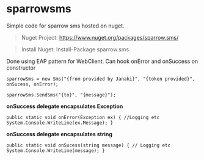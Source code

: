 # sparrowsms
Simple code for sparrow sms hosted on nuget.

>Nuget Project: https://www.nuget.org/packages/sparrow.sms/

>Install Nuget: Install-Package sparrow.sms


Done using EAP pattern for WebClient.
Can hook onError and onSuccess on constructor

`sparrowSms = new Sms("{from provided by Janaki}", "{token provided}", onSucess, onError);`

`sparrowSms.SendSms("{to}", "{message}");`



**onSuccess delegate encapsulates Exception**

`public static void onError(Exception ex)
{
    //Logging etc
    System.Console.WriteLine(ex.Message);
}`



**onSuccess delegate encapsulates string**

`public static void onSucess(string message)
{
    // Logging etc
    System.Console.WriteLine(message);
}`
